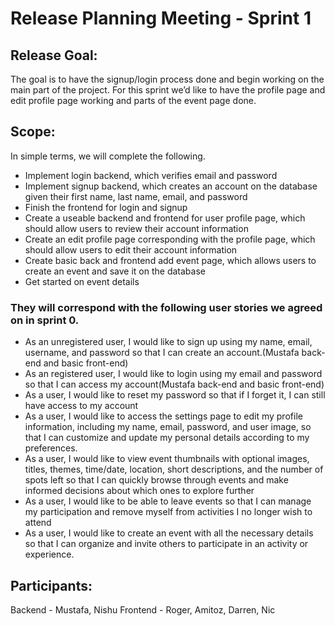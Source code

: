 ﻿# Release Planning Meeting - Sprint 1


## Release Goal:
The goal is to have the signup/login process done and begin working on the main part of the project. For this sprint we’d like to have the profile page and edit profile page working and parts of the event page done.


## Scope:
In simple terms, we will complete the following.
* Implement login backend, which verifies email and password
* Implement signup backend, which creates an account on the database given their first name, last name, email, and password
* Finish the frontend for login and signup
* Create a useable backend and frontend for user profile page, which should allow users to review their account information
* Create an edit profile page corresponding with the profile page, which should allow users to edit their account information
* Create basic back and frontend add event page, which allows users to create an event and save it on the database
* Get started on event details


### They will correspond with the following user stories we agreed on in sprint 0.
* As an unregistered user, I would like to sign up using my name, email, username, and password so that I can create an account.(Mustafa back-end and basic front-end)
* As an registered user, I would like to login using my email and password so that I can access my account(Mustafa back-end and basic front-end)
* As a user, I would like to reset my password so that if I forget it, I can still have access to my account
* As a user, I would like to access the settings page to edit my profile information, including my name, email, password, and user image, so that I can customize and update my personal details according to my preferences.
* As a user, I would like to view event thumbnails with optional images, titles, themes, time/date, location, short descriptions, and the number of spots left so that I can quickly browse through events and make informed decisions about which ones to explore further
* As a user, I would like to be able to leave events so that I can manage my participation and remove myself from activities I no longer wish to attend
* As a user, I would like to create an event with all the necessary details so that I can organize and invite others to participate in an activity or experience.
## Participants: 
Backend - Mustafa, Nishu
Frontend - Roger, Amitoz, Darren, Nic
